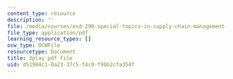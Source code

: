 ```yaml
---
content_type: resource
description: ''
file: /media/courses/esd-290-special-topics-in-supply-chain-management-spring-2005/d51984c10a2337c5f4c9f9bb2cfa354f_uON1av7YiHw.pdf
file_type: application/pdf
learning_resource_types: []
ocw_type: OCWFile
resourcetype: Document
title: 3play pdf file
uid: d51984c1-0a23-37c5-f4c9-f9bb2cfa354f
---
```

